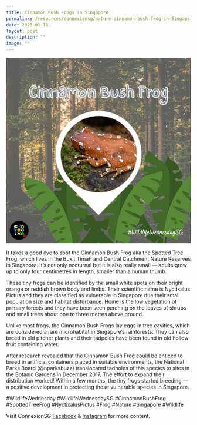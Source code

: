 ```yaml
---
title: Cinnamon Bush Frogs in Singapore
permalink: /resources/connexionsg/nature-cinnamon-bush-frog-in-Singapore/
date: 2023-01-18
layout: post
description: ""
image: ""
---
```

![](/images/connexionsg/2023/325650131_841170090311880_4090311361224027001_n(1).jpg)

It takes a good eye to spot the Cinnamon Bush Frog aka the Spotted Tree Frog, which lives in the Bukit Timah and Central Catchment Nature Reserves in Singapore. It’s not only nocturnal but it is also really small — adults grow up to only four centimetres in length, smaller than a human thumb.

These tiny frogs can be identified by the small white spots on their bright orange or reddish brown body and limbs. Their scientific name is Nyctixalus Pictus and they are classified as vulnerable in Singapore due their small population size and habitat disturbance. Home is the low vegetation of primary forests and they have been seen perching on the leaves of shrubs and small trees about one to three metres above ground.

Unlike most frogs, the Cinnamon Bush Frogs lay eggs in tree cavities, which are considered a rare microhabitat in Singapore’s rainforests. They can also breed in old pitcher plants and their tadpoles have been found in old hollow fruit containing water.

After research revealed that the Cinnamon Bush Frog could be enticed to breed in artificial containers placed in suitable environments, the National Parks Board (@nparksbuzz) translocated tadpoles of this species to sites in the Botanic Gardens in December 2017. The effort to expand their distribution worked! Within a few months, the tiny frogs started breeding — a positive development in protecting these vulnerable species in Singapore.

#WildlifeWednesday #WildlifeWednesdaySG #CinnamonBushFrog #SpottedTreeFrog #NyctixalusPictus #Frog #Nature #Singapore #Wildlife

Visit ConnexionSG [Facebook](https://www.facebook.com/ConnexionSG) & [Instagram](https://www.instagram.com/connexionsg/) for more content.